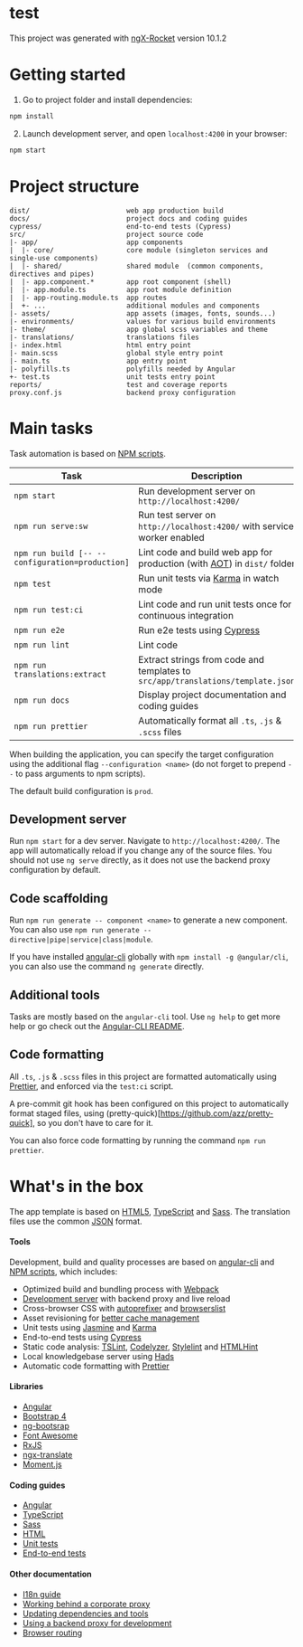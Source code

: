# test

This project was generated with [ngX-Rocket](https://github.com/ngx-rocket/generator-ngx-rocket/)
version 10.1.2

# Getting started

1. Go to project folder and install dependencies:

```sh
npm install
```

2. Launch development server, and open `localhost:4200` in your browser:

```sh
npm start
```

# Project structure

```
dist/                        web app production build
docs/                        project docs and coding guides
cypress/                     end-to-end tests (Cypress)
src/                         project source code
|- app/                      app components
|  |- core/                  core module (singleton services and single-use components)
|  |- shared/                shared module  (common components, directives and pipes)
|  |- app.component.*        app root component (shell)
|  |- app.module.ts          app root module definition
|  |- app-routing.module.ts  app routes
|  +- ...                    additional modules and components
|- assets/                   app assets (images, fonts, sounds...)
|- environments/             values for various build environments
|- theme/                    app global scss variables and theme
|- translations/             translations files
|- index.html                html entry point
|- main.scss                 global style entry point
|- main.ts                   app entry point
|- polyfills.ts              polyfills needed by Angular
+- test.ts                   unit tests entry point
reports/                     test and coverage reports
proxy.conf.js                backend proxy configuration
```

# Main tasks

Task automation is based on [NPM scripts](https://docs.npmjs.com/misc/scripts).

| Task                                            | Description                                                                                                      |
| ----------------------------------------------- | ---------------------------------------------------------------------------------------------------------------- |
| `npm start`                                     | Run development server on `http://localhost:4200/`                                                               |
| `npm run serve:sw`                              | Run test server on `http://localhost:4200/` with service worker enabled                                          |
| `npm run build [-- --configuration=production]` | Lint code and build web app for production (with [AOT](https://angular.io/guide/aot-compiler)) in `dist/` folder |
| `npm test`                                      | Run unit tests via [Karma](https://karma-runner.github.io) in watch mode                                         |
| `npm run test:ci`                               | Lint code and run unit tests once for continuous integration                                                     |
| `npm run e2e`                                   | Run e2e tests using [Cypress](https://www.cypress.io/)                                                           |
| `npm run lint`                                  | Lint code                                                                                                        |
| `npm run translations:extract`                  | Extract strings from code and templates to `src/app/translations/template.json`                                  |
| `npm run docs`                                  | Display project documentation and coding guides                                                                  |
| `npm run prettier`                              | Automatically format all `.ts`, `.js` & `.scss` files                                                            |

When building the application, you can specify the target configuration using the additional flag
`--configuration <name>` (do not forget to prepend `--` to pass arguments to npm scripts).

The default build configuration is `prod`.

## Development server

Run `npm start` for a dev server. Navigate to `http://localhost:4200/`. The app will automatically reload if you change
any of the source files.
You should not use `ng serve` directly, as it does not use the backend proxy configuration by default.

## Code scaffolding

Run `npm run generate -- component <name>` to generate a new component. You can also use
`npm run generate -- directive|pipe|service|class|module`.

If you have installed [angular-cli](https://github.com/angular/angular-cli) globally with `npm install -g @angular/cli`,
you can also use the command `ng generate` directly.

## Additional tools

Tasks are mostly based on the `angular-cli` tool. Use `ng help` to get more help or go check out the
[Angular-CLI README](https://github.com/angular/angular-cli).

## Code formatting

All `.ts`, `.js` & `.scss` files in this project are formatted automatically using [Prettier](https://prettier.io),
and enforced via the `test:ci` script.

A pre-commit git hook has been configured on this project to automatically format staged files, using
(pretty-quick)[https://github.com/azz/pretty-quick], so you don't have to care for it.

You can also force code formatting by running the command `npm run prettier`.

# What's in the box

The app template is based on [HTML5](http://whatwg.org/html), [TypeScript](http://www.typescriptlang.org) and
[Sass](http://sass-lang.com). The translation files use the common [JSON](http://www.json.org) format.

#### Tools

Development, build and quality processes are based on [angular-cli](https://github.com/angular/angular-cli) and
[NPM scripts](https://docs.npmjs.com/misc/scripts), which includes:

- Optimized build and bundling process with [Webpack](https://webpack.github.io)
- [Development server](https://webpack.github.io/docs/webpack-dev-server.html) with backend proxy and live reload
- Cross-browser CSS with [autoprefixer](https://github.com/postcss/autoprefixer) and
  [browserslist](https://github.com/ai/browserslist)
- Asset revisioning for [better cache management](https://webpack.github.io/docs/long-term-caching.html)
- Unit tests using [Jasmine](http://jasmine.github.io) and [Karma](https://karma-runner.github.io)
- End-to-end tests using [Cypress](https://www.cypress.io/)
- Static code analysis: [TSLint](https://github.com/palantir/tslint), [Codelyzer](https://github.com/mgechev/codelyzer),
  [Stylelint](http://stylelint.io) and [HTMLHint](http://htmlhint.com/)
- Local knowledgebase server using [Hads](https://github.com/sinedied/hads)
- Automatic code formatting with [Prettier](https://prettier.io)

#### Libraries

- [Angular](https://angular.io)
- [Bootstrap 4](https://getbootstrap.com)
- [ng-bootsrap](https://ng-bootstrap.github.io/)
- [Font Awesome](http://fontawesome.io)
- [RxJS](http://reactivex.io/rxjs)
- [ngx-translate](https://github.com/ngx-translate/core)
- [Moment.js](https://momentjs.com)

#### Coding guides

- [Angular](docs/coding-guides/angular.md)
- [TypeScript](docs/coding-guides/typescript.md)
- [Sass](docs/coding-guides/sass.md)
- [HTML](docs/coding-guides/html.md)
- [Unit tests](docs/coding-guides/unit-tests.md)
- [End-to-end tests](docs/coding-guides/e2e-tests.md)

#### Other documentation

- [I18n guide](docs/i18n.md)
- [Working behind a corporate proxy](docs/corporate-proxy.md)
- [Updating dependencies and tools](docs/updating.md)
- [Using a backend proxy for development](docs/backend-proxy.md)
- [Browser routing](docs/routing.md)
